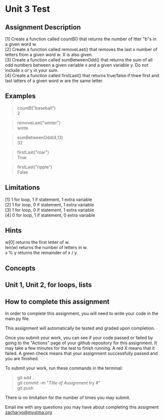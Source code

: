 # **Unit 3 Test**  

## **Assignment Description**  
[1] Create a function called countB() that returns the number of ltter "b"s in a given word w.  
[2] Create a function called removeLast() that removes the last x number of letters from a given word w. X is also given.  
[3] Create a function called sumBetweenOdd() that returns the sum of all odd numbers between a given variable x and a given variable y. Do not include x or y in your sum.  
[4] Create a function called firstLast() that returns true/false if thwe first and last latters of a given word w are the same letter.  

## **Examples**  
>countB("baseball")  
2  

>removeLast("winter")  
winte  

>sumBetweenOdd(4,13)  
32  

>firstLast("roar")  
True  

>firstLast("ripple")  
False  


## **Limitations** 
[1] 1 for loop, 1 if statement, 1 extra variable  
[2] 1 for loop, 0 if statement, 1 extra variable  
[3] 1 for loop, 0 if statement, 1 extra variable  
[4] 0 for loop, 1 if statement, 0 extra variable

## **Hints**  
w[0] returns the first letter of w.  
len(w) returns the number of letters in w.  
x % y returns the remainder of x / y.  

## **Concepts**  
Unit 1, Unit 2, for loops, lists
---

## **How to complete this assignment**
In order to complete this assignment, you will need to write your code in the main.py file.

This assignment will automatically be tested and graded upon completion.

Once you submit your work, you can see if your code passed or failed by going to the "Actions" page of your github repository for this assignment. It may take a few minutes for the test to finish running. A red X means that it failed. A green check means that your assignment successfully passed and you are finished.

To submit your work, run these commands in the terminal: 
>git add .  
git commit -m "*Title of Assignment* try #"  
git push  

There is no limitation for the number of times you may submit.

Email me with any questions you may have about completing this assigment  
zacharyo@mystma.org
